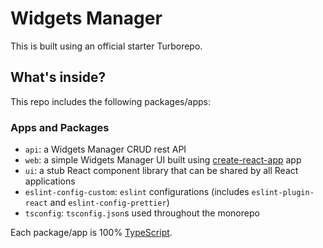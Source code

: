 # Widgets Manager

This is built using an official starter Turborepo.

## What's inside?

This repo includes the following packages/apps:

### Apps and Packages

- `api`: a Widgets Manager CRUD rest API
- `web`: a simple Widgets Manager UI built using [create-react-app](https://create-react-app.dev) app
- `ui`: a stub React component library that can be shared by all React applications
- `eslint-config-custom`: `eslint` configurations (includes `eslint-plugin-react` and `eslint-config-prettier`)
- `tsconfig`: `tsconfig.json`s used throughout the monorepo

Each package/app is 100% [TypeScript](https://www.typescriptlang.org/).
